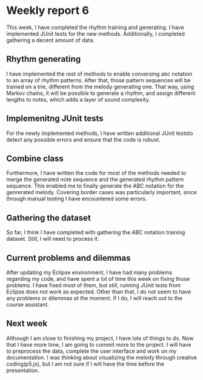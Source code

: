 # Weekly report 6

This week, I have completed the rhythm training and generating. I have implemented JUnit tests for the new methods. Additionally, I completed gathering a decent amount of data.

## Rhythm generating

I have implemented the rest of methods to enable conversing abc notation to an array of rhythm patterns. After that, those pattern sequences will be trained on a trie, different from the melody generating one. That way, using Markov chains, it will be possible to generate a rhythm, and assign different lengths to notes, which adds a layer of sound complexity.

## Implemenitng JUnit tests

For the newly implemented methods, I have written additional JUnit teststo detect any possible errors and ensure that the code is robust.

## Combine class

Furthermore, I have written the code for most of the methods needed to merge the generated note sequence and the generated rhythm pattern sequence. This enabled me to finally generate the ABC notation for the genrerated melody. Covering border cases was particularly important, since through manual testing I have encountered some errors.

##  Gathering the dataset

So far, I think I have completed with gathering the ABC notation training dataset. Still, I will need to process it.

## Current problems and dilemmas

After updating my Eclipse environment, I have had many problems regarding my code, and have spent a lot of time this week on fixing those problems. I have fixed most of them, but still, running JUnit tests from Eclipse does not work as expected. Other than that, I do not seem to have any problems or dilemmas at the moment. If I do, I will reach out to the course assistant.

## Next week 

Although I am close to finishing my project, I have lots of things to do. Now that I have more time, I am going to commit more to the project. I will have to preprocess the data, complete the user interface and work on my documentation. I was thinking about visualizing the melody through creative coding(p5.js), but I am not sure if I will have the time before the presentation.
